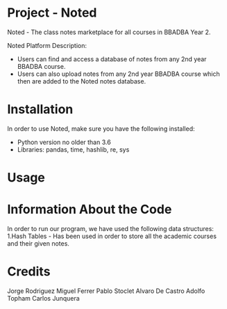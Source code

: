 # Project - Noted

Noted - The class notes marketplace for all courses in BBADBA Year 2.

Noted Platform Description:
  
   - Users can find and access a database of notes from any 2nd year BBADBA course.  
   - Users can also upload notes from any 2nd year BBADBA course which then are added to the Noted notes database.

# Installation

In order to use Noted, make sure you have the following installed:
    
   - Python version no older than 3.6
   - Libraries: pandas, time, hashlib, re, sys
    


# Usage


# Information About the Code
In order to run our program, we have used the following data structures:
1.Hash Tables - Has been used in order to store all the academic courses and their given notes.



# Credits
Jorge Rodriguez
Miguel Ferrer
Pablo Stoclet
Alvaro De Castro
Adolfo Topham
Carlos Junquera
